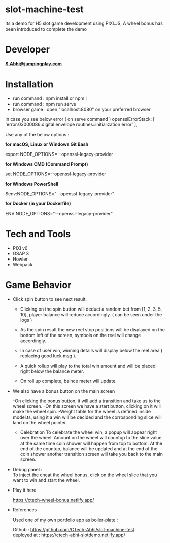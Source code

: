 # slot-machine-test

Its a demo for H5 slot game development using PIXI.JS,
A wheel bonus has been introduced to complete the demo

# Developer

**S.Abhi@jumpingplay.com**

# Installation

- run command : npm install or npm i
- run command : npm run serve
- browser game : open "localhost:8080" on your preferred browser

In case you see below error ( on serve command )
opensslErrorStack: [ 'error:03000086:digital envelope routines::initialization error' ],

Use any of the below options :

**for macOS, Linux or Windows Git Bash**

export NODE_OPTIONS=--openssl-legacy-provider

**for Windows CMD (Command Prompt)**

set NODE_OPTIONS=--openssl-legacy-provider

**for Windows PowerShell**

$env:NODE_OPTIONS="--openssl-legacy-provider"

**for Docker (in your Dockerfile)**

ENV NODE_OPTIONS="--openssl-legacy-provider"

# Tech and Tools

- PIXI v6
- GSAP 3
- Howler
- Webpack

# Game Behavior

- Click spin button to see next result.

  - Clicking on the spin button will deduct a random bet from [1, 2, 3, 5, 10], player balance will reduce accordingly. ( can be seen under the logs )
  - As the spin result the new reel stop positions will be displayed on the bottom left of the screen, symbols on the reel will change accordingly.

  - In case of user win, winning details will display below the reel area ( replacing good luck msg ).
  - A quick rollup will play to the total win amount and will be placed right below the balance meter.
  - On roll up complete, balnce meter will update.

- We also have a bonus button on the main screen

  -On clicking the bonus button, it will add a transition and take us to the wheel screen.
  -On this screen we have a start button, clicking on it will make the wheel spin.
  -Weight table for the wheel is defined inside model.ts, using it a win will be decided and the corrosponding slice will land on the wheel pointer.

  - Celebration
    To celebrate the wheel win, a popup will appear right over the wheel.
    Amount on the wheel will countup to the slice value. at the same time coin shower will happen from top to bottom.
    At the end of the countup, balance will be updated and at the end of the coin shower another transition screen will take you back to the main screen.

- Debug panel :  
  To inject the cheat the wheel bonus, click on the wheel slice that you want to win and start the wheel.

- Play it here

  https://ctech-wheel-bonus.netlify.app/

- References

  Used one of my own portfolio app as boiler-plate :

  Github : https://github.com/CTech-Abhi/slot-machine-test  
  deployed at : https://ctech-abhi-slotdemo.netlify.app/

